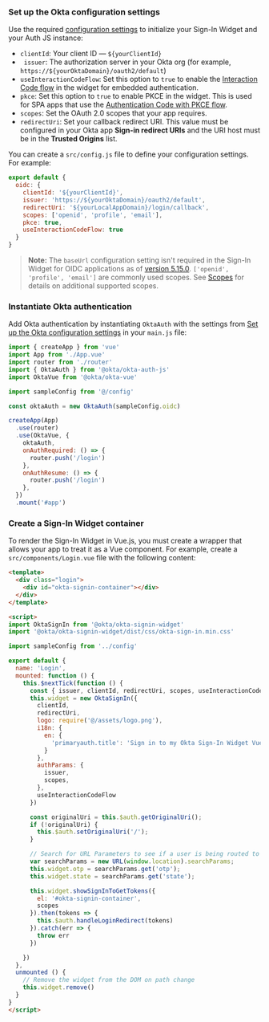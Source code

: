 ### Set up the Okta configuration settings

Use the required [configuration settings](#okta-org-app-integration-configuration-settings) to initialize your Sign-In Widget and your Auth JS instance:

* `clientId`: Your client ID &mdash; `${yourClientId}`
* ` issuer`: The authorization server in your Okta org (for example, `https://${yourOktaDomain}/oauth2/default`)
* `useInteractionCodeFlow`: Set this option to `true` to enable the [Interaction Code flow](/docs/concepts/interaction-code/#the-interaction-code-flow) in the widget for embedded authentication.
* `pkce`: Set this option to `true` to enable PKCE in the widget. This is used for SPA apps that use the [Authentication Code with PKCE flow](/docs/guides/implement-grant-type/authcodepkce/main/).
* `scopes`: Set the OAuth 2.0 scopes that your app requires.
* `redirectUri`: Set your callback redirect URI. This value must be configured in your Okta app **Sign-in redirect URIs** and the URI host must be in the **Trusted Origins** list.

You can create a `src/config.js` file to define your configuration settings. For example:

```js
export default {
  oidc: {
    clientId: '${yourClientId}',
    issuer: 'https://${yourOktaDomain}/oauth2/default',
    redirectUri: '${yourLocalAppDomain}/login/callback',
    scopes: ['openid', 'profile', 'email'],
    pkce: true,
    useInteractionCodeFlow: true
  }
}
```

> **Note:** The `baseUrl` configuration setting isn't required in the Sign-In Widget for OIDC applications as of [version 5.15.0](https://github.com/okta/okta-signin-widget/releases/tag/okta-signin-widget-5.15.0). `['openid', 'profile', 'email']` are commonly used scopes. See [Scopes](/docs/reference/api/oidc/#scopes) for details on additional supported scopes.

### Instantiate Okta authentication

Add Okta authentication by instantiating `OktaAuth` with the settings from [Set up the Okta configuration settings](#set-up-the-okta-configuration-settings) in your `main.js` file:

```js
import { createApp } from 'vue'
import App from './App.vue'
import router from './router'
import { OktaAuth } from '@okta/okta-auth-js'
import OktaVue from '@okta/okta-vue'

import sampleConfig from '@/config'

const oktaAuth = new OktaAuth(sampleConfig.oidc)

createApp(App)
  .use(router)
  .use(OktaVue, {
    oktaAuth,
    onAuthRequired: () => {
      router.push('/login')
    },
    onAuthResume: () => {
      router.push('/login')
    },
  })
  .mount('#app')
```

### Create a Sign-In Widget container

To render the Sign-In Widget in Vue.js, you must create a wrapper that allows your app to treat it as a Vue component. For example, create a `src/components/Login.vue` file with the following content:

```html
<template>
  <div class="login">
    <div id="okta-signin-container"></div>
  </div>
</template>

<script>
import OktaSignIn from '@okta/okta-signin-widget'
import '@okta/okta-signin-widget/dist/css/okta-sign-in.min.css'

import sampleConfig from '../config'

export default {
  name: 'Login',
  mounted: function () {
    this.$nextTick(function () {
      const { issuer, clientId, redirectUri, scopes, useInteractionCodeFlow } = sampleConfig.oidc
      this.widget = new OktaSignIn({
        clientId,
        redirectUri,
        logo: require('@/assets/logo.png'),
        i18n: {
          en: {
            'primaryauth.title': 'Sign in to my Okta Sign-In Widget Vue.js app'
          }
        },
        authParams: {
          issuer,
          scopes,
        },
        useInteractionCodeFlow
      })

      const originalUri = this.$auth.getOriginalUri();
      if (!originalUri) {
        this.$auth.setOriginalUri('/');
      }

      // Search for URL Parameters to see if a user is being routed to the application to recover password
      var searchParams = new URL(window.location).searchParams;
      this.widget.otp = searchParams.get('otp');
      this.widget.state = searchParams.get('state');

      this.widget.showSignInToGetTokens({
        el: '#okta-signin-container',
        scopes
      }).then(tokens => {
        this.$auth.handleLoginRedirect(tokens)
      }).catch(err => {
        throw err
      })

    })
  },
  unmounted () {
    // Remove the widget from the DOM on path change
    this.widget.remove()
  }
}
</script>
```

